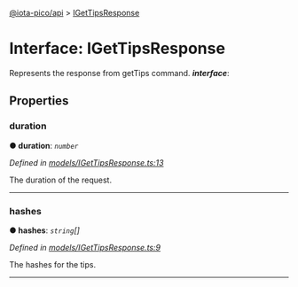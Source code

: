 [@iota-pico/api](../README.md) > [IGetTipsResponse](../interfaces/igettipsresponse.md)



# Interface: IGetTipsResponse


Represents the response from getTips command.
*__interface__*: 



## Properties
<a id="duration"></a>

###  duration

**●  duration**:  *`number`* 

*Defined in [models/IGetTipsResponse.ts:13](https://github.com/iotaeco/iota-pico-api/blob/3e92717/src/models/IGetTipsResponse.ts#L13)*



The duration of the request.




___

<a id="hashes"></a>

###  hashes

**●  hashes**:  *`string`[]* 

*Defined in [models/IGetTipsResponse.ts:9](https://github.com/iotaeco/iota-pico-api/blob/3e92717/src/models/IGetTipsResponse.ts#L9)*



The hashes for the tips.




___


